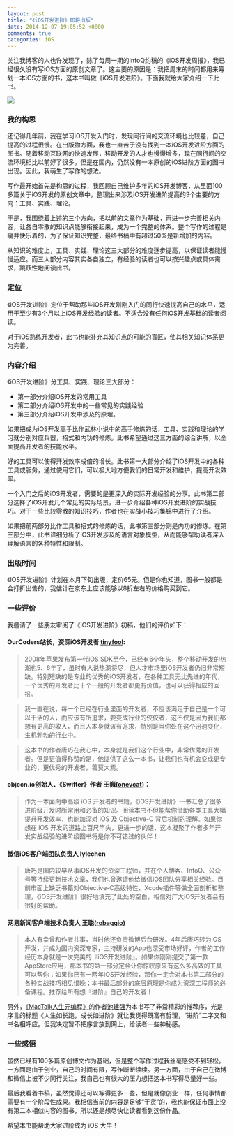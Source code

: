 ```yaml
---
layout: post
title: "《iOS开发进阶》即将出版"
date: 2014-12-07 19:05:52 +0800
comments: true
categories: iOS
---
```


关注我博客的人也许发现了，除了每周一期的InfoQ约稿的《iOS开发周报》，我已经很久没有写iOS方面的原创文章了。这主要的原因是：我把周末的时间都用来筹划一本iOS方面的书，这本书叫做《iOS开发进阶》。下面我就给大家介绍一下此书。

![](https://raw.githubusercontent.com/tangqiaoboy/iOS-Pro/master/BookCover.jpg)

### 我的构思

还记得几年前，我在学习iOS开发入门时，发现同行间的交流环境也比较差，自己提高的过程很慢。在出版物方面，我也一直苦于没有找到一本iOS开发进阶方面的图书。随着移动互联网的快速发展，移动开发的人才也慢慢增多，现在同行间的交流环境相比以前好了很多。但是在国内，仍然没有一本原创的iOS进阶方面的图书出现。因此，我萌生了写作的想法。

写作最开始首先是构思的过程，我回顾自己维护多年的iOS开发博客，从里面100多篇关于iOS开发的原创文章中，整理出来涉及iOS开发进阶提高的3个主要的方向：工具、实践、理论。

于是，我围绕着上述的三个方向，把以前的文章作为基础，再进一步完善相关内容，让各自零散的知识点能够衔接起来，成为一个完整的体系。整个写作的过程是痛并快乐着的，为了保证知识完整，最终书稿中有超过50%是新增加的内容。

从知识的难度上，工具、实践、理论这三大部分的难度逐步提高，以保证读者能慢慢适应。而三大部分内容其实各自独立，有经验的读者也可以按兴趣点或具体需求，跳跃性地阅读此书。

### 定位

《iOS开发进阶》定位于帮助那些iOS开发刚刚入门的同行快速提高自己的水平，适用于至少有3个月以上iOS开发经验的读者。不适合没有任何iOS开发基础的读者阅读。

对于iOS熟练开发者，此书也能补充其知识点的可能的盲区，使其相关知识体系更为完善。

### 内容介绍

《iOS开发进阶》分工具、实践、理论三大部分：

 * 第一部分介绍iOS开发的常用工具
 * 第二部分介绍iOS开发中的一些常见的实践经验
 * 第三部分介绍iOS开发中涉及的原理。

如果把成为iOS开发高手比作武林小说中的高手修炼的话，工具、实践和理论的学习就分别对应兵器，招式和内功的修炼。此书希望通过这三方面的综合讲解，以全面提高开发者的技能水平。

好的工具可以使得开发效率成倍的增长。此书第一大部分介绍了iOS开发中的各种工具或服务，通过使用它们，可以极大地方便我们的日常开发和维护，提高开发效率。

一个入门之后的iOS开发者，需要的是更深入的实际开发经验的分享。此书第二部分选择了iOS开发几个常见的实际场景，进一步介绍各种iOS开发进阶的实战技巧。对于一些比较零散的知识技巧，作者也在实战小技巧集锦中进行了介绍。

如果把前两部分比作工具和招式的修炼的话，此书第三部分则是内功的修炼。在第三部分中，此书详细分析了iOS开发涉及的语言对象模型，从而能够帮助读者深入理解语言的各种特性和限制。

### 出版时间
《iOS开发进阶》计划在本月下旬出版，定价65元。但是你也知道，图书一般都是会打折出售的，我估计在京东上应该能够以8折左右的价格购买到它。

### 一些评价

我邀请了一些朋友审阅了《iOS开发进阶》初稿，他们的评价如下：

#### OurCoders站长，资深iOS开发者 [tinyfool](http://www.weibo.com/u/1400229064?topnav=1&wvr=6&topsug=1):

>2008年苹果发布第一代iOS SDK至今，已经有6个年头，整个移动开发的热潮也5、6年了，虽时有人说热潮将尽，但人才市场里iOS开发者仍旧非常短缺。特别短缺的是专业的优秀的iOS开发者，在各种工具无比先进的年代，一个优秀的开发者比十个一般的开发者都更有价值，也可以获得相应的回报。

>我一直在说，每一个已经在行业里面的开发者，不应该满足于自己是一个可以干活的人，而应该有所追求，要变成行业的佼佼者，这不仅是因为我们都想有更高的收入，而且人本身就该有追求，特别是当你处在这个迅速变化，生机勃勃的行业中。

>这本书的作者唐巧在我心中，本身就是我们这个行业中，非常优秀的开发者。但是更值得称赞的是，他提供了这么一本书，让我们也有机会变成更专业的，更优秀的开发者，善莫大焉。

#### objccn.io创始人、《Swifter》作者 王巍([onevcat](http://www.weibo.com/u/2210132365?topnav=1&wvr=6&topsug=1))：

>作为一本面向中高级 iOS 开发者的书籍，《iOS开发进阶》一书汇总了很多进阶级开发时所常用和必备的知识。阅读本书不但能帮你借助各类工具大幅提升开发效率，也能加深对 iOS 及 Objective-C 背后机制的理解。如果你想在 iOS 开发的道路上百尺竿头，更进一步的话，这本凝聚了作者多年开发实战经验的进阶级图书将是你不可错过的伙伴！

#### 微信iOS客户端团队负责人 lylechen

>唐巧是国内较早从事iOS开发的资深工程师，并在个人博客、InfoQ、公众号等持续更新技术文章，我们也曾邀请他给微信iOS团队分享相关经验。目前市面上缺乏书籍对Objective-C高级特性、Xcode插件等做全面剖析和整理，《iOS开发进阶》很好地填充了此处的空白，相信对广大iOS开发者会有很好的帮助。

#### 网易新闻客户端技术负责人 王聪([robaggio](http://www.weibo.com/u/1640364052?topnav=1&wvr=6&topsug=1))

>本人有幸曾和作者共事，当时他还负责微博后台研发。4年后唐巧转为iOS开发，并成为国内资深专家，主持研发的App也深受市场好评，作者的工作经历本身就是一次完美的『iOS开发进阶』。如果你刚刚提交了第一款AppStore应用，那本书的第一部分定会让你惊叹原来有这么多高效的工具可以帮你；如果你已有一两年iOS开发经验，那你一定会对本书第二部分的各种实战技巧相见恨晚；本书最后部分的底层原理是你成为资深工程师的必备课程。推荐给所有想『进阶』自己的开发者！


另外，[《MacTalk人生元编程》](http://book.douban.com/subject/25826578/)的作者[池建强](http://www.weibo.com/u/1406320502?topnav=1&wvr=6&topsug=1)为本书写了非常精彩的推荐序，光是序言的标题《人生如长跑，成长如进阶》就让我觉得既富有哲理，“进阶”二字又和书名相呼应。但我决定暂不把序言放到网上，给读者一些神秘感。

### 一些感悟

虽然已经有100多篇原创博文作为基础，但是整个写作过程我丝毫感受不到轻松。一方面是由于创业，自己的时间有限，写作断断续续。另一方面，由于自己在微博和微信上被不少同行关注，我自己也有很大的压力想把这本书写得尽量好一些。

最后我看着书稿，虽然觉得还可以写得更多一些，但是就像创业一样，任何事情都需要有一个阶段性成果。我相信当前的内容是足够“干货”的，我也能保证市面上没有第二本相似内容的图书，所以还是想尽快让读者看到这份作品。

希望本书能帮助大家进阶成为 iOS 大牛！